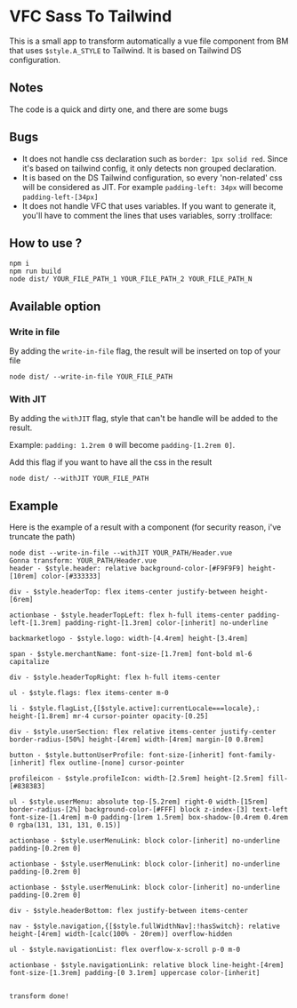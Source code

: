 # VFC Sass To Tailwind
This is a small app to transform automatically a vue file component from BM that uses `$style.A_STYLE` to Tailwind.
It is based on Tailwind DS configuration.
## Notes
The code is a quick and dirty one, and there are some bugs
## Bugs
- It does not handle css declaration such as `border: 1px solid red`. Since it's based on tailwind config, it only detects non grouped declaration.
- It is based on the DS Tailwind configuration, so every 'non-related' css will be considered as JIT. For example `padding-left: 34px` will become `padding-left-[34px]`
- It does not handle VFC that uses variables. If you want to generate it, you'll have to comment the lines that uses variables, sorry :trollface:
## How to use ?
```
npm i
npm run build
node dist/ YOUR_FILE_PATH_1 YOUR_FILE_PATH_2 YOUR_FILE_PATH_N
```
## Available option
### Write in file
By adding the `write-in-file` flag, the result will be inserted on top of your file
```
node dist/ --write-in-file YOUR_FILE_PATH
```
### With JIT
By adding the `withJIT` flag, style that can't be handle will be added to the result.

Example: `padding: 1.2rem 0` will become `padding-[1.2rem 0]`.

Add this flag if you want to have all the css in the result

```node dist/ --withJIT YOUR_FILE_PATH```

## Example

Here is the example of a result with a component (for security reason, i've truncate the path)

```
node dist --write-in-file --withJIT YOUR_PATH/Header.vue
Gonna transform: YOUR_PATH/Header.vue
header - $style.header: relative background-color-[#F9F9F9] height-[10rem] color-[#333333]

div - $style.headerTop: flex items-center justify-between height-[6rem]

actionbase - $style.headerTopLeft: flex h-full items-center padding-left-[1.3rem] padding-right-[1.3rem] color-[inherit] no-underline

backmarketlogo - $style.logo: width-[4.4rem] height-[3.4rem]

span - $style.merchantName: font-size-[1.7rem] font-bold ml-6 capitalize

div - $style.headerTopRight: flex h-full items-center

ul - $style.flags: flex items-center m-0

li - $style.flagList,{[$style.active]:currentLocale===locale},: height-[1.8rem] mr-4 cursor-pointer opacity-[0.25]

div - $style.userSection: flex relative items-center justify-center border-radius-[50%] height-[4rem] width-[4rem] margin-[0 0.8rem]

button - $style.buttonUserProfile: font-size-[inherit] font-family-[inherit] flex outline-[none] cursor-pointer

profileicon - $style.profileIcon: width-[2.5rem] height-[2.5rem] fill-[#838383]

ul - $style.userMenu: absolute top-[5.2rem] right-0 width-[15rem] border-radius-[2%] background-color-[#FFF] block z-index-[3] text-left font-size-[1.4rem] m-0 padding-[1rem 1.5rem] box-shadow-[0.4rem 0.4rem 0 rgba(131, 131, 131, 0.15)]

actionbase - $style.userMenuLink: block color-[inherit] no-underline padding-[0.2rem 0]

actionbase - $style.userMenuLink: block color-[inherit] no-underline padding-[0.2rem 0]

actionbase - $style.userMenuLink: block color-[inherit] no-underline padding-[0.2rem 0]

div - $style.headerBottom: flex justify-between items-center

nav - $style.navigation,{[$style.fullWidthNav]:!hasSwitch}: relative height-[4rem] width-[calc(100% - 20rem)] overflow-hidden

ul - $style.navigationList: flex overflow-x-scroll p-0 m-0

actionbase - $style.navigationLink: relative block line-height-[4rem] font-size-[1.3rem] padding-[0 3.1rem] uppercase color-[inherit]


transform done!
```
